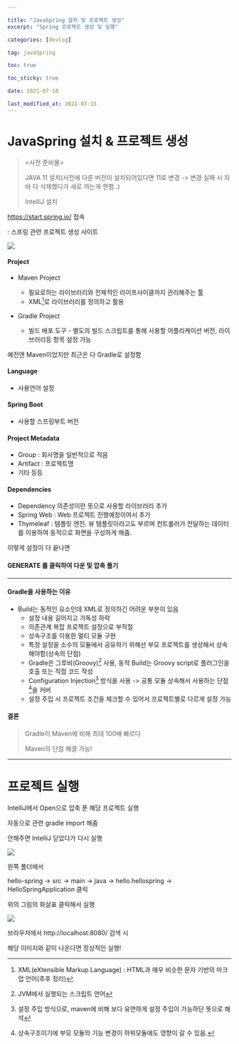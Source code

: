 ```yaml
---

title: "JavaSpring 설치 및 프로젝트 생성"
excerpt: "Spring 프로젝트 생성 및 실행"

categories: [devlog]

tag: javaSpring

toc: true

toc_sticky: true

date: 2021-07-10

last_modified_at: 2021-07-15
---
```




# JavaSpring 설치 & 프로젝트 생성

> <사전 준비물>
>
> JAVA 11 설치(사전에 다른 버전이 설치되어있다면 11로 변경 -> 변경 실패 시 자바 다 삭제했다가 새로 까는게 편함..)
>
> IntelliJ 설치





https://start.spring.io/ 접속

: 스프링 관련 프로젝트 생성 사이트



<img src="https://github.com/cano721/cano721.github.io/blob/master/_posts/md-images/javaSpringSetting/javaSpringSetting1.JPG?raw=true">



#### Project

* Maven Project
  * 필요로하는 라이브러리와 전체적인 라이프사이클까지 관리해주는 툴
  * XML[^1]로 라이브러리를 정의하고 활용

* Gradle Project
  * 빌드 배포 도구 - 별도의 빌드 스크립트를 통해 사용할 어플리케이션 버전, 라이브러리등 항목 설정 가능



예전엔 Maven이었지만 최근은 다 Gradle로 설정함



#### Language

* 사용언어 설정



#### Spring Boot

* 사용할 스프링부트 버전



#### Project Metadata

* Group : 회사명을 일반적으로 적음
* Artifact : 프로젝트명
* 기타 등등



#### Dependencies

* Dependency 의존성이란 뜻으로 사용할 라이브러리 추가
* Spring Web : Web 프로젝트 진행예정이여서 추가
* Thymeleaf : 템플릿 엔진. 뷰 탬플릿이라고도 부르며 컨트롤러가 전달하는 데이터를 이용하여 동적으로 화면을 구성하게 해줌.



이렇게 설정이 다 끝나면

#### GENERATE 를 클릭하여 다운 및 압축 풀기





***

#### Gradle을 사용하는 이유

* Build는 동적인 요소인데 XML로 정의하긴 어려운 부분이 있음
  * 설정 내용 길어지고 가독성 하락
  * 의존관계 복잡 프로젝트 설정으로 부적절
  * 상속구조를 이용한 멀티 모듈 구현
  * 특정 설정을 소수의 모듈에서 공유하기 위해선 부모 프로젝트를 생성해서 상속해야함(상속의 단점)
  * Gradle은 그루비(Groovy)[^2] 사용, 동적 Build는 Groovy script로 플러그인을 호출 또는 직접 코드 작성
  * Configuration Injection[^3] 방식을 사용 -> 공통 모듈 상속해서 사용하는 단점[^4]을 커버
  * 설정 주입 시 프로젝트 조건을 체크할 수 있어서 프로젝트별로 다르게 설정 가능

#### 결론

> Gradle이 Maven에 비해 최대 100배 빠르다
>
> Maven의 단점 해결 가능!



---

[^1]: XML(eXtensible Markup Language) : HTML과 매우 비슷한 문자 기반의 마크업 언어(추후 정리)
[^2]:JVM에서 실행되는 스크립트 언어
[^3]: 설정 주입 방식으로, maven에 비해 보다 유연하게 설정 주입이 가능하단 뜻으로 해석
[^4]: 상속구조이기에 부모 모듈의 기능 변경이 하위모듈에도 영향이 갈 수 있음.





# 프로젝트 실행



IntelliJ에서  Open으로 압축 푼 해당 프로젝트 실행

자동으로 관련 gradle import 해줌

안해주면 IntelliJ 닫았다가 다시 실행



<img src="https://github.com/cano721/cano721.github.io/blob/master/_posts/md-images/javaSpringSetting/javaSpringSetting2.JPG?raw=true">



왼쪽 폴더에서

hello-spring -> src -> main -> java -> hello.hellospring -> HelloSpringApplication 클릭

위의 그림의 화살표 클릭해서 실행



<img src="https://github.com/cano721/cano721.github.io/blob/master/_posts/md-images/javaSpringSetting/javaSpringSetting3.JPG?raw=true">

브라우저에서 http://localhost:8080/ 검색 시

해당 이미지와 같이 나온다면 정상적인 실행!

